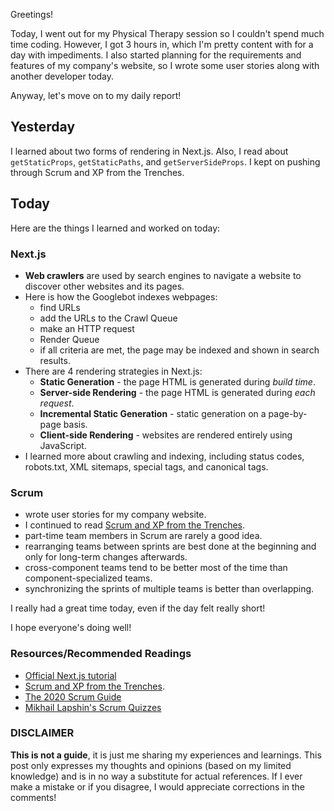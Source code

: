 Greetings!

Today, I went out for my Physical Therapy session so I couldn't spend much time coding. However, I got 3 hours in, which I'm pretty content with for a day with impediments. I also started planning for the requirements and features of my company's website, so I wrote some user stories along with another developer today.

Anyway, let's move on to my daily report!

## Yesterday

I learned about two forms of rendering in Next.js. Also, I read about `getStaticProps`, `getStaticPaths`, and `getServerSideProps`. I kept on pushing through Scrum and XP from the Trenches.

## Today

Here are the things I learned and worked on today:

### Next.js

- **Web crawlers** are used by search engines to navigate a website to discover other websites and its pages.
- Here is how the Googlebot indexes webpages:
  - find URLs
  - add the URLs to the Crawl Queue
  - make an HTTP request
  - Render Queue
  - if all criteria are met, the page may be indexed and shown in search results.
- There are 4 rendering strategies in Next.js:
  - **Static Generation** - the page HTML is generated during _build time_.
  - **Server-side Rendering** - the page HTML is generated during _each request_.
  - **Incremental Static Generation** - static generation on a page-by-page basis.
  - **Client-side Rendering** - websites are rendered entirely using JavaScript.
- I learned more about crawling and indexing, including status codes, robots.txt, XML sitemaps, special tags, and canonical tags.

### Scrum

- wrote user stories for my company website.
- I continued to read [Scrum and XP from the Trenches](https://www.infoq.com/minibooks/scrum-xp-from-the-trenches-2/).
- part-time team members in Scrum are rarely a good idea.
- rearranging teams between sprints are best done at the beginning and only for long-term changes afterwards.
- cross-component teams tend to be better most of the time than component-specialized teams.
- synchronizing the sprints of multiple teams is better than overlapping.

I really had a great time today, even if the day felt really short!

I hope everyone's doing well!

### Resources/Recommended Readings

- [Official Next.js tutorial](https://nextjs.org/learn/basics/create-nextjs-app?utm_source=next-site&utm_medium=nav-cta&utm_campaign=next-website)
- [Scrum and XP from the Trenches](https://www.infoq.com/minibooks/scrum-xp-from-the-trenches-2/).
- [The 2020 Scrum Guide](https://scrumguides.org/scrum-guide.html)
- [Mikhail Lapshin's Scrum Quizzes](https://mlapshin.com/index.php/scrum-quizzes/)

### DISCLAIMER

**This is not a guide**, it is just me sharing my experiences and learnings. This post only expresses my thoughts and opinions (based on my limited knowledge) and is in no way a substitute for actual references. If I ever make a mistake or if you disagree, I would appreciate corrections in the comments!
